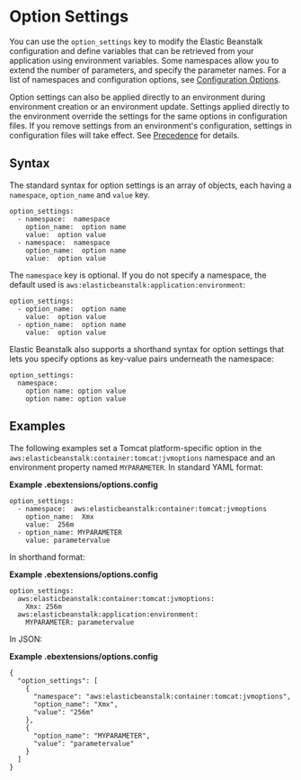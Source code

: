 # Option Settings<a name="ebextensions-optionsettings"></a>

You can use the `option_settings` key to modify the Elastic Beanstalk configuration and define variables that can be retrieved from your application using environment variables\. Some namespaces allow you to extend the number of parameters, and specify the parameter names\. For a list of namespaces and configuration options, see [Configuration Options](command-options.md)\.

Option settings can also be applied directly to an environment during environment creation or an environment update\. Settings applied directly to the environment override the settings for the same options in configuration files\. If you remove settings from an environment's configuration, settings in configuration files will take effect\. See [Precedence](command-options.md#configuration-options-precedence) for details\.

## Syntax<a name="ebextensions-optionsettings-syntax"></a>

The standard syntax for option settings is an array of objects, each having a `namespace`, `option_name` and `value` key\.

```
option_settings:
  - namespace:  namespace
    option_name:  option name
    value:  option value
  - namespace:  namespace
    option_name:  option name
    value:  option value
```

The `namespace` key is optional\. If you do not specify a namespace, the default used is `aws:elasticbeanstalk:application:environment`:

```
option_settings:
  - option_name:  option name
    value:  option value
  - option_name:  option name
    value:  option value
```

Elastic Beanstalk also supports a shorthand syntax for option settings that lets you specify options as key\-value pairs underneath the namespace:

```
option_settings:
  namespace:
    option name: option value
    option name: option value
```

## Examples<a name="ebextensions-optionsettings-snippet"></a>

The following examples set a Tomcat platform\-specific option in the `aws:elasticbeanstalk:container:tomcat:jvmoptions` namespace and an environment property named `MYPARAMETER`\. In standard YAML format:

**Example \.ebextensions/options\.config**  

```
option_settings:
  - namespace:  aws:elasticbeanstalk:container:tomcat:jvmoptions
    option_name:  Xmx
    value:  256m
  - option_name: MYPARAMETER
    value: parametervalue
```

In shorthand format:

**Example \.ebextensions/options\.config**  

```
option_settings:
  aws:elasticbeanstalk:container:tomcat:jvmoptions:
    Xmx: 256m
  aws:elasticbeanstalk:application:environment:
    MYPARAMETER: parametervalue
```

In JSON:

**Example \.ebextensions/options\.config**  

```
{
  "option_settings": [
    {
      "namespace": "aws:elasticbeanstalk:container:tomcat:jvmoptions",
      "option_name": "Xmx",
      "value": "256m"
    },
    {
      "option_name": "MYPARAMETER",
      "value": "parametervalue"
    }
  ]
}
```